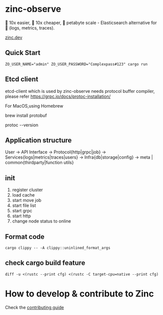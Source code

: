 # zinc-observe

🚀 10x easier, 🚀 10x cheaper, 🚀 petabyte scale - Elasticsearch alternative for 🚀 (logs, metrics, traces).

[zinc.dev](https://zinc.dev/)


## Quick Start

```
ZO_USER_NAME="admin" ZO_USER_PASSWORD="Complexpass#123" cargo run
```

## Etcd client

etcd-client which is used by zinc-observe needs protocol buffer compiler, please refer https://grpc.io/docs/protoc-installation/

For MacOS,using Homebrew

brew install protobuf

protoc --version

## Application structure

User -> API Interface -> Protocol{http|grpc|job} -> Services{logs|metrics|traces|users} -> Infra{db|storage|config} -> meta | common{thirdparty|function utils} 

## init

1. register cluster
2. load cache
3. start move job
4. start file list
5. start grpc
6. start http
7. change node status to online

## Format code

```
cargo clippy -- -A clippy::uninlined_format_args
```

## check cargo build feature

```
diff -u <(rustc --print cfg) <(rustc -C target-cpu=native --print cfg)
```

# How to develop & contribute to Zinc

Check the [contributing guide](./CONTRIBUTING.md)
